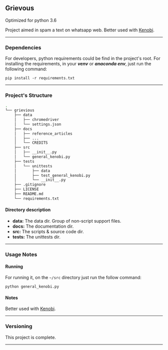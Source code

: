 ## Grievous

Optimized for python 3.6

Project aimed in spam a text on whatsapp web. Better used with 
[Kenobi](https://github.com/caiorulli/kenobi).

----------------------

### Dependencies

For developers, python requirements could be find in the project's root. For installing the requirements, 
in your ___venv___ or ___anaconda env___, just run the following command:

`pip install -r requirements.txt`

----------------

### Project's Structure

```bash 
.
└── grievious
    ├── data
    │   ├── chromedriver
    │   └── settings.json
    ├── docs
    │   ├── reference_articles
    │   ├── ...
    │   └── CREDITS
    ├── src
    │   ├── __init__.py
    │   └── general_kenobi.py
    ├── tests
    │   └── unittests
    │       ├── data
    │       ├── test_general_kenobi.py
    │       └── __init__.py
    ├── .gitignore
    ├── LICENSE
    ├── README.md
    └── requirements.txt
```

#### Directory description

- __data:__ The data dir. Group of non-script support files.
- __docs:__ The documentation dir.
- __src:__ The scripts & source code dir.
- __tests:__ The unittests dir.

-----------------------

### Usage Notes

#### Running

For running it, on the `~/src` directory just run the follow command:

`python general_kenobi.py` 

#### Notes

Better used with [Kenobi](https://github.com/caiorulli/kenobi).

---------------

### Versioning

This project is complete.

--------------